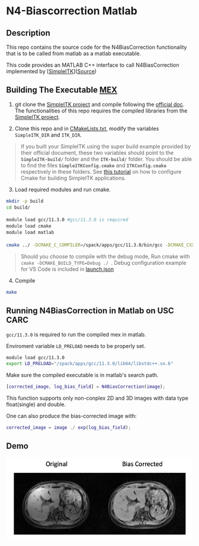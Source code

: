 # N4-Biascorrection Matlab

## Description

This repo contains the source code for the N4BiasCorrection functionality that is to be called from matlab 
as a matlab executable. 

This code provides an MATLAB C++ interface to call N4BiasCorrection implemented by [[SimpleITK](https://simpleitk.readthedocs.io/en/master/link_N4BiasFieldCorrection_docs.html)]([Source](https://github.com/SimpleITK/SimpleITK))



## Building The Executable [MEX](https://www.mathworks.com/help/matlab/matlab_external/build-c-mex-programs.html) 

1. git clone the [SimpleITK project](https://github.com/SimpleITK/SimpleITK) and compile following the [official doc](https://simpleitk.readthedocs.io/en/master/building.html). The functionalities of this repo requires the compiled libraries from the [SimpleITK project](https://github.com/SimpleITK/SimpleITK).

2. Clone this repo and in [CMakeLists.txt](./CMakeLists.txt), modify the variables `SimpleITK_DIR` and `ITK_DIR`. 
> If you built your SimpleITK using the super build example provided by their official document, these two variables should point to the **`SimpleITK-build/`** folder and the **`ITK-build/`** folder. You should be able to find the files **`SimpleITKConfig.cmake`** and **`ITKConfig.cmake`** respectively in these folders. See [this tutorial](https://simpleitk.readthedocs.io/en/master/link_CppCMake_docs.html) on how to configure Cmake for building SimpleITK applications.


3. Load required modules and run cmake. 
```bash 
mkdir -p build
cd build/

module load gcc/11.3.0 #gcc/11.3.0 is required
module load cmake 
module load matlab

cmake ../ -DCMAKE_C_COMPILER=/spack/apps/gcc/11.3.0/bin/gcc -DCMAKE_CXX_COMPILER=/spack/apps/gcc/11.3.0/bin/g++
```
>Should you choose to compile with the debug mode, Run cmake with  <code class="bash"> cmake -DCMAKE_BUILD_TYPE=Debug ./ </code>. Debug configuration example for VS Code is included in [launch.json](.vscode/launch.json)

4. Compile
```bash
make
```


## Running N4BiasCorrection in Matlab on USC CARC

`gcc/11.3.0` is required to run the compiled mex in matlab.

Enviroment variable `LD_PRELOAD` needs to be properly set.

```bash
module load gcc/11.3.0
export LD_PRELOAD="/spack/apps/gcc/11.3.0/lib64/libstdc++.so.6"
```

Make sure the compiled executable is in matlab's search path. 

```matlab
[corrected_image, log_bias_field] = N4BiasCorrection(image);
```

This function supports only non-conplex 2D and 3D images with data type float(single) and double.

One can also produce the bias-corrected image with:

```matlab
corrected_image = image ./ exp(log_bias_field);
```

## Demo

![Bias Correction Demonstration](./figures/combined.png)
